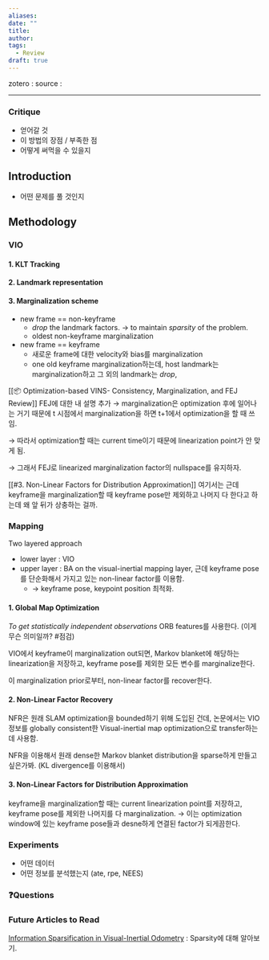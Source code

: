 ```yaml
---
aliases: 
date: ""
title: 
author: 
tags:
  - Review
draft: true
---
```


zotero : 
source : 

---
### Critique
- 얻어갈 것
- 이 방법의 장점 / 부족한 점
- 어떻게 써먹을 수 있을지

## Introduction



- 어떤 문제를 풀 것인지

## Methodology
### VIO
#### 1. KLT Tracking
#### 2. Landmark representation
#### 3. Marginalization scheme
- new frame == non-keyframe
	- *drop* the landmark factors. → to maintain *sparsity* of the problem.
	- oldest non-keyframe marginalization
- new frame == keyframe
	- 새로운 frame에 대한 velocity와 bias를 marginalization
	- one old keyframe marginalization하는데,  host landmark는 marginalization하고 그 외의 landmark는 *drop*, 

[[📦️ Optimization-based VINS- Consistency, Marginalization, and FEJ Review]]
FEJ에 대한 내 설명 추가 
→ marginalization은 optimization 후에 일어나는 거기 때문에 t 시점에서 marginalization을 하면 t+1에서 optimization을 할 때 쓰임. 

→ 따라서 optimization할 때는 current time이기 때문에 linearization point가 안 맞게 됨.

→ 그래서 FEJ로 linearized marginalization factor의 nullspace를 유지하자.

[[#3. Non-Linear Factors for Distribution Approximation]] 여기서는 근데 keyframe을 marginalization할 때 keyframe pose만 제외하고 나머지 다 한다고 하는데 왜 앞 뒤가 상충하는 걸까.
### Mapping
Two layered approach
- lower layer : VIO
- upper layer : BA on the visual-inertial mapping layer, 근데 keyframe pose를 단순화해서 가지고 있는 non-linear factor를 이용함. 
	- → keyframe pose, keypoint position 최적화.

#### 1. Global Map Optimization
*To get statistically independent observations* ORB features를 사용한다. (이게 무슨 의미일까? #점검)

VIO에서 keyframe이 marginalization out되면, Markov blanket에 해당하는 linearization을 저장하고, keyframe pose를 제외한 모든 변수를 marginalize한다. 

이 marginalization prior로부터, non-linear factor를 recover한다.

#### 2. Non-Linear Factor Recovery
NFR은 원래 SLAM optimization을 bounded하기 위해 도입된 건데, 
논문에서는 VIO 정보를 globally consistent한 Visual-inertial map optimization으로 transfer하는 데 사용함.

NFR을 이용해서 원래 dense한 Markov blanket distribution을 sparse하게 만들고 싶은가봐.
(KL divergence를 이용해서)
#### 3. Non-Linear Factors for Distribution Approximation
keyframe을 marginalization할 때는 current linearization point를 저장하고, keyframe pose를 제외한 나머지를 다 marginalization.
→ 이는 optimization window에 있는 keyframe pose들과 desne하게 연결된 factor가 되게끔한다.

### Experiments
- 어떤 데이터
- 어떤 정보를 분석했는지 (ate, rpe, NEES)


### ❓️Questions

### Future Articles to Read
[Information Sparsification in Visual-Inertial Odometry](https://ieeexplore.ieee.org/stamp/stamp.jsp?tp=&arnumber=8594007) : Sparsity에 대해 알아보기.
